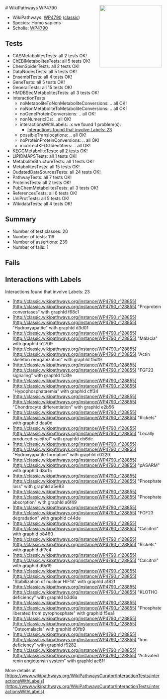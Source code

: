 <img style="float: right; width: 200px" src="https://upload.wikimedia.org/wikipedia/commons/thumb/8/83/Wplogo_with_text_500.png/640px-Wplogo_with_text_500.png" />
# WikiPathways WP4790

* WikiPathways: [WP4790](https://wikipathways.org/pathways/WP4790) ([classic](https://classic.wikipathways.org/instance/WP4790))
* Species: Homo sapiens
* Scholia: [WP4790](https://scholia.toolforge.org/wikipathways/WP4790)
## Tests
* CASMetabolitesTests: all 2 tests OK!
* ChEBIMetabolitesTests: all 5 tests OK!
* ChemSpiderTests: all 2 tests OK!
* DataNodesTests: all 5 tests OK!
* EnsemblTests: all 4 tests OK!
* GeneTests: all 5 tests OK!
* GeneralTests: all 15 tests OK!
* HMDBSecMetabolitesTests: all 3 tests OK!
* InteractionTests
    * noMetaboliteToNonMetaboliteConversions: .. all OK!
    * noNonMetaboliteToMetaboliteConversions: .. all OK!
    * noGeneProteinConversions: .. all OK!
    * nonNumericIDs: .. all OK!
    * interactionsWithLabels: .x we found 1 problem(s):
        * [Interactions found that involve Labels: 23](#fe97a8da)
    * possibleTranslocations: .. all OK!
    * noProteinProteinConversions: .. all OK!
    * incorrectKEGGIdentifiers: .. all OK!
* KEGGMetaboliteTests: all 2 tests OK!
* LIPIDMAPSTests: all 1 tests OK!
* MetaboliteStructureTests: all 1 tests OK!
* MetabolitesTests: all 15 tests OK!
* OudatedDataSourcesTests: all 24 tests OK!
* PathwayTests: all 7 tests OK!
* ProteinsTests: all 2 tests OK!
* PubChemMetabolitesTests: all 3 tests OK!
* ReferencesTests: all 6 tests OK!
* UniProtTests: all 5 tests OK!
* WikidataTests: all 4 tests OK!


## Summary

* Number of test classes: 20
* Number of tests: 119
* Number of assertions: 239
* Number of fails: 1

## Fails

<a name="fe97a8da" />

## Interactions with Labels

Interactions found that involve Labels: 23

* [http://classic.wikipathways.org/instance/WP4790_r128855](http://classic.wikipathways.org/instance/WP4790_r128855) "Proprotein convertases" with graphId f68c1
* [http://classic.wikipathways.org/instance/WP4790_r128855](http://classic.wikipathways.org/instance/WP4790_r128855) "Hydroxyapatite" with graphId d3d01
* [http://classic.wikipathways.org/instance/WP4790_r128855](http://classic.wikipathways.org/instance/WP4790_r128855) "Malacia" with graphId b2709
* [http://classic.wikipathways.org/instance/WP4790_r128855](http://classic.wikipathways.org/instance/WP4790_r128855) "Actin skeleton reorganization" with graphId f5df9
* [http://classic.wikipathways.org/instance/WP4790_r128855](http://classic.wikipathways.org/instance/WP4790_r128855) "FGF23 signaling" with graphId fc3fe
* [http://classic.wikipathways.org/instance/WP4790_r128855](http://classic.wikipathways.org/instance/WP4790_r128855) "Hypophosphataemia" with graphId cff34
* [http://classic.wikipathways.org/instance/WP4790_r128855](http://classic.wikipathways.org/instance/WP4790_r128855) "Chondrocyte differentiation" with graphId e2b56
* [http://classic.wikipathways.org/instance/WP4790_r128855](http://classic.wikipathways.org/instance/WP4790_r128855) "Rickets" with graphId daa0d
* [http://classic.wikipathways.org/instance/WP4790_r128855](http://classic.wikipathways.org/instance/WP4790_r128855) "Locally produced
calcitrol" with graphId eb6dc
* [http://classic.wikipathways.org/instance/WP4790_r128855](http://classic.wikipathways.org/instance/WP4790_r128855) "Hydroxyapatite
formation" with graphId c0229
* [http://classic.wikipathways.org/instance/WP4790_r128855](http://classic.wikipathways.org/instance/WP4790_r128855) "pASARM" with graphId d8d15
* [http://classic.wikipathways.org/instance/WP4790_r128855](http://classic.wikipathways.org/instance/WP4790_r128855) "Phosphate loss" with graphId a5e83
* [http://classic.wikipathways.org/instance/WP4790_r128855](http://classic.wikipathways.org/instance/WP4790_r128855) "Phosphate
absorption" with graphId a6f49
* [http://classic.wikipathways.org/instance/WP4790_r128855](http://classic.wikipathways.org/instance/WP4790_r128855) "FGF23 degradation" with graphId c44de
* [http://classic.wikipathways.org/instance/WP4790_r128855](http://classic.wikipathways.org/instance/WP4790_r128855) "Calcitrol" with graphId b8460
* [http://classic.wikipathways.org/instance/WP4790_r128855](http://classic.wikipathways.org/instance/WP4790_r128855) "Rickets" with graphId df7c4
* [http://classic.wikipathways.org/instance/WP4790_r128855](http://classic.wikipathways.org/instance/WP4790_r128855) "Calcitrol" with graphId d9a19
* [http://classic.wikipathways.org/instance/WP4790_r128855](http://classic.wikipathways.org/instance/WP4790_r128855) "Stabilization of
nuclear HIF1A" with graphId a182f
* [http://classic.wikipathways.org/instance/WP4790_r128855](http://classic.wikipathways.org/instance/WP4790_r128855) "KLOTHO deficiency" with graphId b3d6a
* [http://classic.wikipathways.org/instance/WP4790_r128855](http://classic.wikipathways.org/instance/WP4790_r128855) "Phosphate liberated
from pyrophosphate" with graphId f5ea1
* [http://classic.wikipathways.org/instance/WP4790_r128855](http://classic.wikipathways.org/instance/WP4790_r128855) "Osteomalacia" with graphId d0fb9
* [http://classic.wikipathways.org/instance/WP4790_r128855](http://classic.wikipathways.org/instance/WP4790_r128855) "Iron deficiency" with graphId f9282
* [http://classic.wikipathways.org/instance/WP4790_r128855](http://classic.wikipathways.org/instance/WP4790_r128855) "Activated renin angiotensin system" with graphId ac81f


More details at [https://www.wikipathways.org/WikiPathwaysCurator/InteractionTests/interactionsWithLabels](https://www.wikipathways.org/WikiPathwaysCurator/InteractionTests/interactionsWithLabels)

